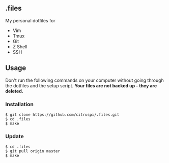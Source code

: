 ## .files

My personal dotfiles for

- Vim
- Tmux
- Git
- Z Shell
- SSH

## Usage

Don't run the following commands on your computer without going through the dotfiles and the setup script. __Your files are not backed up - they are deleted.__

### Installation

    $ git clone https://github.com/citruspi/.files.git
    $ cd .files
    $ make

### Update

    $ cd .files
    $ git pull origin master
    $ make
